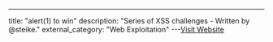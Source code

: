 ---
title: "alert(1) to win"
description: "Series of XSS challenges - Written by @steike."
external_category: "Web Exploitation"
---[Visit Website](https://alf.nu/alert1)

